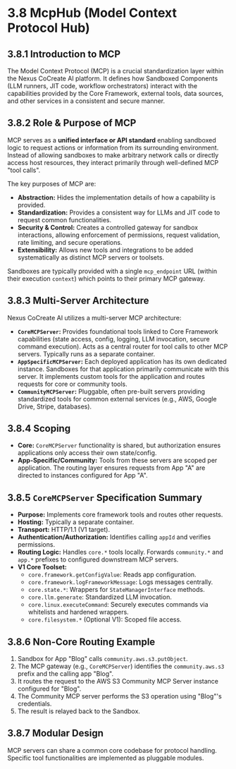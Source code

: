 # 3.8 McpHub (Model Context Protocol Hub)

## 3.8.1 Introduction to MCP

The Model Context Protocol (MCP) is a crucial standardization layer within the Nexus CoCreate AI platform. It defines how Sandboxed Components (LLM runners, JIT code, workflow orchestrators) interact with the capabilities provided by the Core Framework, external tools, data sources, and other services in a consistent and secure manner.

## 3.8.2 Role & Purpose of MCP

MCP serves as a **unified interface or API standard** enabling sandboxed logic to request actions or information from its surrounding environment. Instead of allowing sandboxes to make arbitrary network calls or directly access host resources, they interact primarily through well-defined MCP "tool calls".

The key purposes of MCP are:
*   **Abstraction:** Hides the implementation details of how a capability is provided.
*   **Standardization:** Provides a consistent way for LLMs and JIT code to request common functionalities.
*   **Security & Control:** Creates a controlled gateway for sandbox interactions, allowing enforcement of permissions, request validation, rate limiting, and secure operations.
*   **Extensibility:** Allows new tools and integrations to be added systematically as distinct MCP servers or toolsets.

Sandboxes are typically provided with a single `mcp_endpoint` URL (within their execution `context`) which points to their primary MCP gateway.

## 3.8.3 Multi-Server Architecture

Nexus CoCreate AI utilizes a multi-server MCP architecture:

*   **`CoreMCPServer`:** Provides foundational tools linked to Core Framework capabilities (state access, config, logging, LLM invocation, secure command execution). Acts as a central router for tool calls to other MCP servers. Typically runs as a separate container.
*   **`AppSpecificMCPServer`:** Each deployed application has its own dedicated instance. Sandboxes for that application primarily communicate with this server. It implements custom tools for the application and routes requests for core or community tools.
*   **`CommunityMCPServer`:** Pluggable, often pre-built servers providing standardized tools for common external services (e.g., AWS, Google Drive, Stripe, databases).

## 3.8.4 Scoping

*   **Core:** `CoreMCPServer` functionality is shared, but authorization ensures applications only access their own state/config.
*   **App-Specific/Community:** Tools from these servers are scoped per application. The routing layer ensures requests from App "A" are directed to instances configured for App "A".

## 3.8.5 `CoreMCPServer` Specification Summary

*   **Purpose:** Implements core framework tools and routes other requests.
*   **Hosting:** Typically a separate container.
*   **Transport:** HTTP/1.1 (V1 target).
*   **Authentication/Authorization:** Identifies calling `appId` and verifies permissions.
*   **Routing Logic:** Handles `core.*` tools locally. Forwards `community.*` and `app.*` prefixes to configured downstream MCP servers.
*   **V1 Core Toolset:**
    *   `core.framework.getConfigValue`: Reads app configuration.
    *   `core.framework.logFrameworkMessage`: Logs messages centrally.
    *   `core.state.*`: Wrappers for `StateManagerInterface` methods.
    *   `core.llm.generate`: Standardized LLM invocation.
    *   `core.linux.executeCommand`: Securely executes commands via whitelists and hardened wrappers.
    *   `core.filesystem.*` (Optional V1): Scoped file access.

## 3.8.6 Non-Core Routing Example

1.  Sandbox for App "Blog" calls `community.aws.s3.putObject`.
2.  The MCP gateway (e.g., `CoreMCPServer`) identifies the `community.aws.s3` prefix and the calling app "Blog".
3.  It routes the request to the AWS S3 Community MCP Server instance configured for "Blog".
4.  The Community MCP server performs the S3 operation using "Blog"'s credentials.
5.  The result is relayed back to the Sandbox.

## 3.8.7 Modular Design

MCP servers can share a common core codebase for protocol handling. Specific tool functionalities are implemented as pluggable modules.
